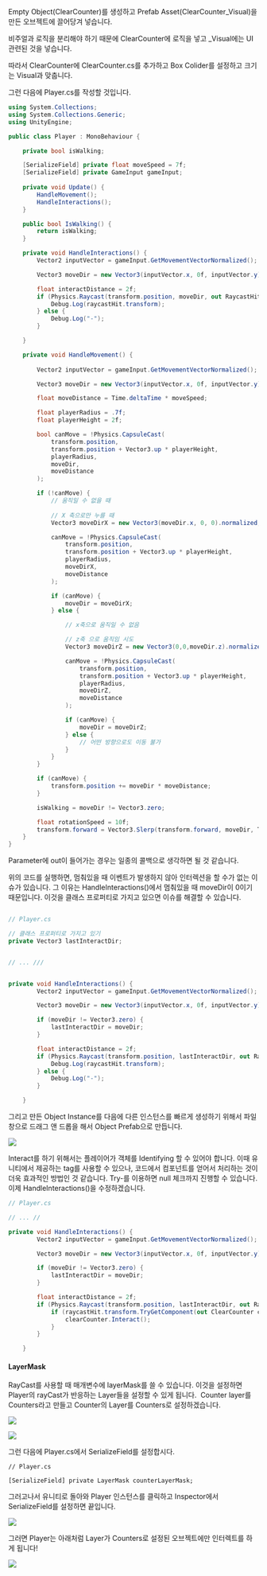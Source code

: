 
Empty Object(ClearCounter)를 생성하고 Prefab Asset(ClearCounter_Visual)을 만든 오브젝트에 끌어당겨 넣습니다.

비주얼과 로직을 분리해야 하기 때문에 ClearCounter에 로직을 넣고 _Visual에는 UI 관련된 것을 넣습니다.

따라서 ClearCounter에 ClearCounter.cs를 추가하고 Box Colider를 설정하고 크기는 Visual과 맞춥니다.

그런 다음에 Player.cs를 작성할 것입니다.

```c#
using System.Collections;
using System.Collections.Generic;
using UnityEngine;

public class Player : MonoBehaviour {

    private bool isWalking;

    [SerializeField] private float moveSpeed = 7f;
    [SerializeField] private GameInput gameInput;
    
    private void Update() {
        HandleMovement();
        HandleInteractions();
    }

    public bool IsWalking() {
        return isWalking;
    }

    private void HandleInteractions() {
        Vector2 inputVector = gameInput.GetMovementVectorNormalized();

        Vector3 moveDir = new Vector3(inputVector.x, 0f, inputVector.y);

        float interactDistance = 2f;
        if (Physics.Raycast(transform.position, moveDir, out RaycastHit raycastHit, interactDistance)) {
            Debug.Log(raycastHit.transform);
        } else {
            Debug.Log("-");
        }

    }

    private void HandleMovement() {
    
        Vector2 inputVector = gameInput.GetMovementVectorNormalized();

        Vector3 moveDir = new Vector3(inputVector.x, 0f, inputVector.y);

        float moveDistance = Time.deltaTime * moveSpeed;

        float playerRadius = .7f;
        float playerHeight = 2f;

        bool canMove = !Physics.CapsuleCast(
            transform.position,
            transform.position + Vector3.up * playerHeight,
            playerRadius,
            moveDir,
            moveDistance
        );

        if (!canMove) {
            // 움직일 수 없을 때
            
            // X 축으로만 누를 때
            Vector3 moveDirX = new Vector3(moveDir.x, 0, 0).normalized;

            canMove = !Physics.CapsuleCast(
                transform.position,
                transform.position + Vector3.up * playerHeight,
                playerRadius,
                moveDirX,
                moveDistance
            );

            if (canMove) {
                moveDir = moveDirX;
            } else {

                // x축으로 움직일 수 없음

                // z축 으로 움직임 시도
                Vector3 moveDirZ = new Vector3(0,0,moveDir.z).normalized;

                canMove = !Physics.CapsuleCast(
                    transform.position,
                    transform.position + Vector3.up * playerHeight,
                    playerRadius,
                    moveDirZ,
                    moveDistance
                );

                if (canMove) {
                    moveDir = moveDirZ;
                } else {
                    // 어떤 방향으로도 이동 불가
                }
            }
        }

        if (canMove) {
            transform.position += moveDir * moveDistance;
        }

        isWalking = moveDir != Vector3.zero;

        float rotationSpeed = 10f;
        transform.forward = Vector3.Slerp(transform.forward, moveDir, Time.deltaTime * rotationSpeed);
    }
}
```

Parameter에 out이 들어가는 경우는 일종의 콜백으로 생각하면 될 것 같습니다.

위의 코드를 실행하면, 멈춰있을 때 이벤트가 발생하지 않아 인터렉션을 할 수가 없는 이슈가 있습니다. 그 이유는 HandleInteractions()에서 멈춰있을 때 moveDir이 0이기 때문입니다. 이것을 클래스 프로퍼티로 가지고 있으면 이슈를 해결할 수 있습니다.

```c#

// Player.cs

// 클래스 프로퍼티로 가지고 있기
private Vector3 lastInteractDir;


// ... ///


private void HandleInteractions() {
        Vector2 inputVector = gameInput.GetMovementVectorNormalized();

        Vector3 moveDir = new Vector3(inputVector.x, 0f, inputVector.y);

        if (moveDir != Vector3.zero) {
            lastInteractDir = moveDir;
        }

        float interactDistance = 2f;
        if (Physics.Raycast(transform.position, lastInteractDir, out RaycastHit raycastHit, interactDistance)) {
            Debug.Log(raycastHit.transform);
        } else {
            Debug.Log("-");
        }

    }
```

그리고 만든 Object Instance를 다음에 다른 인스턴스를 빠르게 생성하기 위해서 파일창으로 드래그 앤 드롭을 해서 Object Prefab으로 만듭니다.

![](https://blog.kakaocdn.net/dn/smVIS/btso92Fvym8/NfLEVA6E2TKPJN5Ry26OxK/img.png)

Interact를 하기 위해서는 플레이어가 객체를 Identifying 할 수 있어야 합니다. 이때 유니티에서 제공하는 tag를 사용할 수 있으나, 코드에서 컴포넌트를 얻어서 처리하는 것이 더욱 효과적인 방법인 것 같습니다. Try-를 이용하면 null 체크까지 진행할 수 있습니다. 이제 HandleInteractions()을 수정하겠습니다.

```c#
// Player.cs

// ... //

private void HandleInteractions() {
        Vector2 inputVector = gameInput.GetMovementVectorNormalized();

        Vector3 moveDir = new Vector3(inputVector.x, 0f, inputVector.y);

        if (moveDir != Vector3.zero) {
            lastInteractDir = moveDir;
        }

        float interactDistance = 2f;
        if (Physics.Raycast(transform.position, lastInteractDir, out RaycastHit raycastHit, interactDistance)) {
            if (raycastHit.transform.TryGetComponent(out ClearCounter clearCounter)) {
                clearCounter.Interact();
            }
        }

    }
```

#### LayerMask

RayCast를 사용할 때 매개변수에 layerMask를 쓸 수 있습니다. 이것을 설정하면 Player의 rayCast가 반응하는 Layer들을 설정할 수 있게 됩니다.  Counter layer를 Counters라고 만들고 Counter의 Layer를 Counters로 설정하겠습니다.

![](https://blog.kakaocdn.net/dn/XC2Hp/btso8z4Fejb/nHJTV998t8IKb312TzGJQ0/img.png)

![](https://blog.kakaocdn.net/dn/ct99it/btso09muO2Z/GdpNRfT1HIXmhhynng9EUk/img.png)

그런 다음에 Player.cs에서 SerializeField를 설정합시다.

```
// Player.cs

[SerializeField] private LayerMask counterLayerMask;
```

그러고나서 유니티로 돌아와 Player 인스턴스를 클릭하고 Inspector에서 SerializeField를 설정하면 끝입니다.

![](https://blog.kakaocdn.net/dn/RaakV/btso12gk3LK/UQmJClmkttamek63c4N8F0/img.png)

그러면 Player는 아래처럼 Layer가 Counters로 설정된 오브젝트에만 인터렉트를 하게 됩니다!

![](https://blog.kakaocdn.net/dn/D96LV/btso7R5xiII/WZahA3bPsoVxmdF6R2L0K1/img.png)